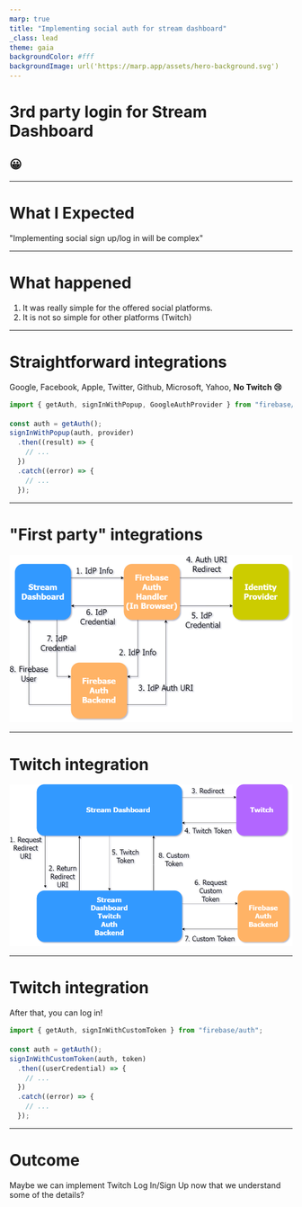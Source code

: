 ```yaml
---
marp: true
title: "Implementing social auth for stream dashboard"
_class: lead
theme: gaia
backgroundColor: #fff
backgroundImage: url('https://marp.app/assets/hero-background.svg')
---
```


# **3rd party login for Stream Dashboard**

## 😀

---

# What I Expected

"Implementing social sign up/log in will be complex"

---

# What happened

1. It was really simple for the offered social platforms.
2. It is not so simple for other platforms (Twitch)

---

# Straightforward integrations

Google, Facebook, Apple, Twitter, Github, Microsoft, Yahoo, **No Twitch 😢**

```js
import { getAuth, signInWithPopup, GoogleAuthProvider } from "firebase/auth";

const auth = getAuth();
signInWithPopup(auth, provider)
  .then((result) => {
    // ...
  })
  .catch((error) => {
    // ...
  });
```

---

# "First party" integrations

![](simple.png)

---

# Twitch integration

![h:530](twitch.png)

---

# Twitch integration

After that, you can log in!

```js
import { getAuth, signInWithCustomToken } from "firebase/auth";

const auth = getAuth();
signInWithCustomToken(auth, token)
  .then((userCredential) => {
    // ...
  })
  .catch((error) => {
    // ...
  });
```

---

# Outcome

Maybe we can implement Twitch Log In/Sign Up now that we understand some of the details?

<!-- footer: Diagrams based on Firebase Authentication: From fully managed to fully customizable-->
